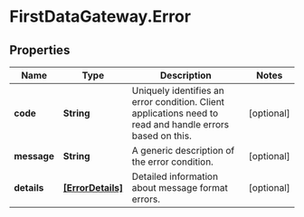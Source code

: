 # FirstDataGateway.Error

## Properties
Name | Type | Description | Notes
------------ | ------------- | ------------- | -------------
**code** | **String** | Uniquely identifies an error condition. Client applications need to read and handle errors based on this. | [optional] 
**message** | **String** | A generic description of the error condition. | [optional] 
**details** | [**[ErrorDetails]**](ErrorDetails.md) | Detailed information about message format errors. | [optional] 


